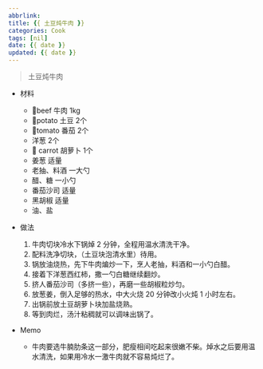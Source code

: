 ```yaml
---
abbrlink: 
title: {{ 土豆炖牛肉 }}
categories: Cook
tags: [nil]
date: {{ date }}
updated: {{ date }}
---
```


> 土豆炖牛肉

- 材料
    - 🐂beef 牛肉 1kg
    - 🥔potato 土豆 2个
    - 🍅tomato 番茄 2个
    - 洋葱 2个
    - 🥕 carrot 胡萝卜 1个
    - 姜葱 适量
    - 老抽、料酒 一大勺 
    - 醋、糖 一小勺
    - 番茄沙司 适量
    - 黑胡椒 适量
    - 油、盐

- 做法
    1. 牛肉切块冷水下锅焯 2 分钟，全程用温水清洗干净。
    2. 配料洗净切块，（土豆块泡清水里）待用。
    3. 锅放油烧热，先下牛肉煸炒一下，烹人老抽，料酒和一小勺白醋。
    4. 接着下洋葱西红柿，撒一勺白糖继续翻炒。
    5. 挤人番茄沙司（多挤一些），再磨一些胡椒粒炒匀。
    6. 放葱姜，倒入足够的热水，中大火烧 20 分钟改小火炖 1 小时左右。
    7. 出锅前放土豆胡萝卜块加盐烧熟。
    8. 等到肉烂，汤汁粘稠就可以调味出锅了。

- Memo
    - 牛肉要选牛腩肋条这一部分，肥瘦相间吃起来很嫩不柴。焯水之后要用温水清洗，如果用冷水一激牛肉就不容易炖烂了。
